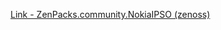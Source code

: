 [Link - ZenPacks.community.NokiaIPSO (zenoss)](https://github.com/zenoss/ZenPacks.community.NokiaIPSO)
